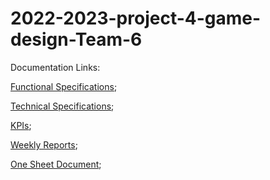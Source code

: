 # 2022-2023-project-4-game-design-Team-6

Documentation Links:

[Functional Specifications](/Documents/Functional-Specifications.md);

[Technical Specifications](/Documents/TechnicalSpecifications.md);

[KPIs](/Documents/KPIs.md);

[Weekly Reports](/Documents/Weekly_Reports.md);

[One Sheet Document](/Documents/card%20Kingdom%20One%20sheet.pdf);
